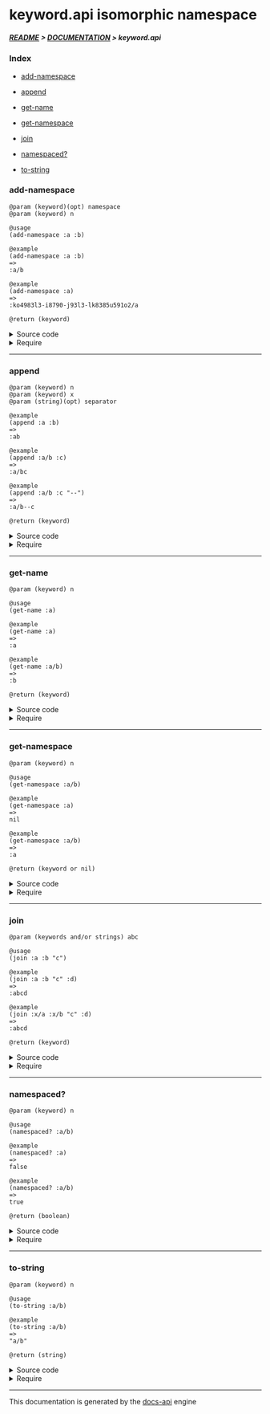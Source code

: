 
# keyword.api isomorphic namespace

##### [README](../../../README.md) > [DOCUMENTATION](../../COVER.md) > keyword.api

### Index

- [add-namespace](#add-namespace)

- [append](#append)

- [get-name](#get-name)

- [get-namespace](#get-namespace)

- [join](#join)

- [namespaced?](#namespaced)

- [to-string](#to-string)

### add-namespace

```
@param (keyword)(opt) namespace
@param (keyword) n
```

```
@usage
(add-namespace :a :b)
```

```
@example
(add-namespace :a :b)
=>
:a/b
```

```
@example
(add-namespace :a)
=>
:ko4983l3-i8790-j93l3-lk8385u591o2/a
```

```
@return (keyword)
```

<details>
<summary>Source code</summary>

```
(defn add-namespace
  ([n]
   (keyword (random/generate-uuid) (name n)))

  ([namespace n]
   (keyword (name namespace) (name n))))
```

</details>

<details>
<summary>Require</summary>

```
(ns my-namespace (:require [keyword.api :refer [add-namespace]]))

(keyword.api/add-namespace ...)
(add-namespace             ...)
```

</details>

---

### append

```
@param (keyword) n
@param (keyword) x
@param (string)(opt) separator
```

```
@example
(append :a :b)
=>
:ab
```

```
@example
(append :a/b :c)
=>
:a/bc
```

```
@example
(append :a/b :c "--")
=>
:a/b--c
```

```
@return (keyword)
```

<details>
<summary>Source code</summary>

```
(defn append
  ([n x]
   (if-let [namespace (namespace n)]
           (keyword namespace (str (name n) (name x)))
           (keyword (str (name n) (name x)))))

  ([n x separator]
   (if-let [namespace (namespace n)]
           (keyword namespace (str (name n) separator (name x)))
           (keyword (str (name n) separator (name x))))))
```

</details>

<details>
<summary>Require</summary>

```
(ns my-namespace (:require [keyword.api :refer [append]]))

(keyword.api/append ...)
(append             ...)
```

</details>

---

### get-name

```
@param (keyword) n
```

```
@usage
(get-name :a)
```

```
@example
(get-name :a)
=>
:a
```

```
@example
(get-name :a/b)
=>
:b
```

```
@return (keyword)
```

<details>
<summary>Source code</summary>

```
(defn get-name
  [n]
  (if (-> n keyword?)
      (-> n name keyword)))
```

</details>

<details>
<summary>Require</summary>

```
(ns my-namespace (:require [keyword.api :refer [get-name]]))

(keyword.api/get-name ...)
(get-name             ...)
```

</details>

---

### get-namespace

```
@param (keyword) n
```

```
@usage
(get-namespace :a/b)
```

```
@example
(get-namespace :a)
=>
nil
```

```
@example
(get-namespace :a/b)
=>
:a
```

```
@return (keyword or nil)
```

<details>
<summary>Source code</summary>

```
(defn get-namespace
  [n]
  (if (keyword? n)
      (if-let [namespace (namespace n)]
              (keyword namespace))))
```

</details>

<details>
<summary>Require</summary>

```
(ns my-namespace (:require [keyword.api :refer [get-namespace]]))

(keyword.api/get-namespace ...)
(get-namespace             ...)
```

</details>

---

### join

```
@param (keywords and/or strings) abc
```

```
@usage
(join :a :b "c")
```

```
@example
(join :a :b "c" :d)
=>
:abcd
```

```
@example
(join :x/a :x/b "c" :d)
=>
:abcd
```

```
@return (keyword)
```

<details>
<summary>Source code</summary>

```
(defn join
  [& abc]
  (letfn [(f [result x] (if (keyword? x) (str result (name x))
                                         (str result x)))]
         (keyword (reduce f abc))))
```

</details>

<details>
<summary>Require</summary>

```
(ns my-namespace (:require [keyword.api :refer [join]]))

(keyword.api/join ...)
(join             ...)
```

</details>

---

### namespaced?

```
@param (keyword) n
```

```
@usage
(namespaced? :a/b)
```

```
@example
(namespaced? :a)
=>
false
```

```
@example
(namespaced? :a/b)
=>
true
```

```
@return (boolean)
```

<details>
<summary>Source code</summary>

```
(defn namespaced?
  [n]
  (and (keyword?  n)
       (namespace n)))
```

</details>

<details>
<summary>Require</summary>

```
(ns my-namespace (:require [keyword.api :refer [namespaced?]]))

(keyword.api/namespaced? ...)
(namespaced?             ...)
```

</details>

---

### to-string

```
@param (keyword) n
```

```
@usage
(to-string :a/b)
```

```
@example
(to-string :a/b)
=>
"a/b"
```

```
@return (string)
```

<details>
<summary>Source code</summary>

```
(defn to-string
  [n]
  (if (keyword? n)
      (if-let [namespace (namespace n)]
              (str namespace "/" (name n))
              (name n))
      (str n)))
```

</details>

<details>
<summary>Require</summary>

```
(ns my-namespace (:require [keyword.api :refer [to-string]]))

(keyword.api/to-string ...)
(to-string             ...)
```

</details>

---

This documentation is generated by the [docs-api](https://github.com/bithandshake/docs-api) engine

